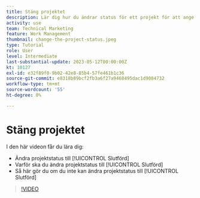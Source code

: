 ```yaml
---
title: Stäng projektet
description: Lär dig hur du ändrar status för ett projekt för att ange att arbetet är slutfört.
activity: use
team: Technical Marketing
feature: Work Management
thumbnail: change-the-project-status.jpeg
type: Tutorial
role: User
level: Intermediate
last-substantial-update: 2023-05-12T00:00:00Z
kt: 10127
exl-id: e32f89f0-9b02-42e8-85b4-57fe461b1c36
source-git-commit: e8318b89bcf2fb3a6f27a9468495dac1d9084732
workflow-type: tm+mt
source-wordcount: '55'
ht-degree: 0%

---
```


# Stäng projektet

I den här videon får du lära dig:

* Ändra projektstatus till [!UICONTROL Slutförd]
* Varför ska du ändra projektstatus till [!UICONTROL Slutförd]
* Så här gör du om du inte kan ändra projektstatus till [!UICONTROL Slutförd]

>[!VIDEO](https://video.tv.adobe.com/v/3419336/?quality=12&learn=on)
